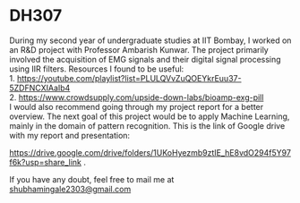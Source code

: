 # DH307
During my second year of undergraduate studies at IIT Bombay, I worked on an R&D project with Professor Ambarish Kunwar. The project primarily involved the acquisition of EMG signals and their digital signal processing using IIR filters.
Resources I found to be useful:  
    1. https://youtube.com/playlist?list=PLULQVvZuQOEYkrEuu37-5ZDFNCXIAaIb4  
    2. https://www.crowdsupply.com/upside-down-labs/bioamp-exg-pill  
I would also recommend going through my project report for a better overview. The next goal of this project would be to apply Machine Learning, mainly in the domain of pattern recognition.
This is the link of Google drive with my report and presentation:

https://drive.google.com/drive/folders/1UKoHyezmb9ztIE_hE8vdO294f5Y97f6k?usp=share_link .

If you have any doubt, feel free to mail me at shubhamingale2303@gmail.com
